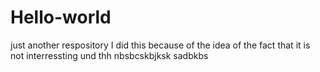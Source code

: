 # Hello-world
just another respository
I did this because of the idea of the fact that it is not interressting und thh nbsbcskbjksk  sadbkbs
